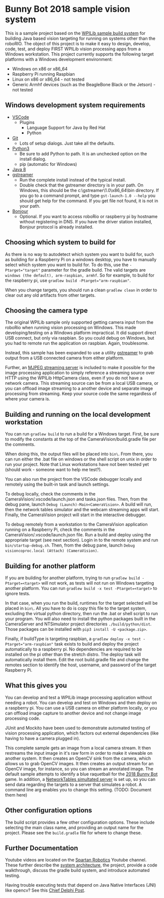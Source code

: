 # Bunny Bot 2018 sample vision system

This is a sample project based on the [WPILib sample build system](https://github.com/wpilibsuite/VisionBuildSamples) for building Java based vision targeting for running on systems other than the roboRIO. The object of this project is to make it easy to design, develop, code, test, and deploy FIRST WPILib vision processing apps from a Windows workstation. This project currently supports the following target platforms with a Windows development environment:

* Windows on x86 or x86_64
* Raspberry Pi running Raspbian
* Linux on x86 or x86_64 - not tested
* Generic Armhf devices (such as the BeagleBone Black or the Jetson) - not tested

## Windows development system requirements
* [VSCode](https://code.visualstudio.com/download)
  * Plugins
    * Language Support for Java by Red Hat
    * Python
* [Git](https://git-scm.com/downloads)
  * Lots of setup dialogs.  Just take all the defaults.
* [Python3](https://www.python.org/downloads/)
  *  Be sure to add Python to path.  It is an unchecked option on the install dialog.
  *  pip (automatic for Windows)
* [Java 8](https://developers.redhat.com/products/openjdk/download/)
* [gstreamer](https://gstreamer.freedesktop.org/download/)
  * Run the complete install instead of the typical install.
  * Double check that the gstreamer directory is in your path.  On Windows, this should be
  the c:\gstreamer\1.0\x86_64\bin directory. If you go to a command prompt, and type `gst-launch-1.0 --help` you should get help for the command. If you get file not found, it is not in your path. 
* [Bonjour](https://support.apple.com/kb/DL999?locale=en_US)
  * Optional.  If you want to access roboRio or raspberry pi by hostname without registering in DNS.  If you have the driver station installed, Bonjour protocol is already installed.
  
## Choosing which system to build for
As there is no way to autodetect which system you want to build for, such as building for a Raspberry Pi on a windows desktop, you have to manually select which system you want to build for.
To do this, use the `-Ptarget="target"` parameter for the gradle build.  The valid targets are `windows (the default), arm-raspbian, armhf`.  So for example, to build for the raspberry pi, use `gradlew build -Ptarget="arm-raspbian"`. 

When you change targets, you should run a clean `gradlew clean` in order to
clear out any old artifacts from other targets.

## Choosing the camera type
The original WPILib sample only supported getting camera input from the roboRio when running vision processing on Windows.  This made developing/testing on a Windows platform impractical.  It did support direct USB connect, but only via raspbian.  So you could debug on Windows, but you had to remote run the application on raspbian.  Again, troublesome.

Instead, this sample has been expanded to use a utility [gstreamer](https://gstreamer.freedesktop.org) to grab output from a USB connected camera from either platform.

Further, an [MJPEG streaming server](https://github.com/Team997Coders/BB2018BallFindingVision/tree/master/CameraServer) is included to make it possible for the image processing application to simply reference a streaming source over HTTP using the WPILib HttpCamera class, even if you do not have a network camera.  This streaming source can be from a local USB camera, or you can offload image streaming to a another device and separate image processing from streaming.  Keep your source code the same regardless of where your camera is.

## Building and running on the local development workstation
You can run `gradlew build` to run a build for a Windows target.  First, be sure to modify the constants at the top of the CameraVision/build.gradle file per the comments.

When doing this, the output files will be placed into `bin\`. From there, you can run either the .bat file on windows or the shell script on unix in order to run your project.  Note that Linux workstations have not been tested yet (should work - someone want to help me test?).

You can also run the project from the VSCode debugger locally and remotely using the built-in task and launch settings.

To debug locally, check the comments in the CameraVision/.vscode/launch.json and tasks.json files.  Then, from the debug pane, launch `Debug (Launch)-Main<CameraVision>`.  A build will run, then the network tables simulator and the webcam streaming apps will start.  Finally, the CameraVision project will start in the interactive debugger.

To debug remotely from a workstation to the CameraVision application running on a Raspberry Pi, check the comments in the CameraVision/.vscode/launch.json file.  Run a build and deploy using the appropriate target (see next section).  Login in to the remote system and run `bin/startup-debug.sh`.  Then, from the debug pane, launch `Debug visioncoproc.local (Attach) (CameraVision)`.

## Building for another platform
If you are building for another platform, trying to run `gradlew build -Ptarget=<target>` will not work, as tests will not run on Windows targeting another platform.  You can run `gradlew build -x test -Ptarget=<target>` to ignore tests.

In that case, when you run the build, runtimes for the target selected will be placed in `bin\`. All you have to do is copy this file to the target system, excluding the virtual python directory, then run the .bat or shell script to run your program.  You will also need to install the python packages built in the CameraServer and NTSimulator project directories `./build/python/dist`.  Those packages can be installed with `pip3 install -U <package.zip>`.

Finally, if buildType is targeting raspbian, a `gradlew deploy -x test -Ptarget="arm-raspbian"` task exists to build and deploy the project automatically to a raspberry pi.  No dependencies are required to be installed on the pi other than the stretch distro.  The deploy task will automatically install them.  Edit the root build.gradle file and change the remotes section to identify the host, username, and password of the target Raspberry Pi.

## What this gives you
You can develop and test a WPILib image processing application without needing a robot.  You can develop and test on Windows and then deploy on a raspberry pi.  You can use a USB camera on either platform locally, or you can offload image capture to another device and not change image processing code.

JUnit and Mockito have been used to demonstrate automated testing of vision processing application, which factors out external dependencies (like having to have a camera plugged in).

This complete sample gets an image from a local camera stream. It then restreams the input image in it's raw form in order to make it viewable on another system.
It then creates an OpenCV sink from the camera, which allows us to grab OpenCV images. It then creates an output stream for an OpenCV image, for instance, so you can stream an annotated image. The default sample attempts to identify a blue raquetball for the [2018 Bunny Bot](http://team1540.org/bunnybots) game. In addition, a [NetworkTables simultated server](https://github.com/robotpy/pynetworktables) is set up, so you can send data regarding the targets to a server that simulates a robot.  A command line arg enables you to change this setting. (TODO: Document them here)

## Other configuration options
The build script provides a few other configuration options. These include selecting the main class name, and providing an output name for the project.
Please see the `build.gradle` file for where to change these. 

## Further Documentation
Youtube videos are located on the [Spartan Robotics](https://www.youtube.com/channel/UCekeDJzimFuocARIjuiDrGQ) Youtube channel.  These further describe the [system architecture](https://docs.google.com/drawings/d/1QBvX5yAShsnoBBzIV375vycgUSIo_4coL-5SogxS-IU), the project, provide a code walkthrough, discuss the gradle build system, and introduce automated testing.

Having trouble executing tests that depend on Java Native Interfaces (JNI) like opencv?  See this [Chief Delphi Post](https://www.chiefdelphi.com/forums/showthread.php?t=167097).